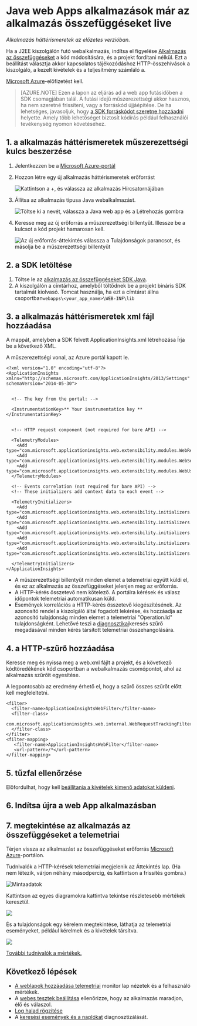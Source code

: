 <properties 
    pageTitle="Java web Apps alkalmazások már az alkalmazás összefüggéseket live" 
    description="A kiszolgálón futó webalkalmazás figyelése" 
    services="application-insights" 
    documentationCenter="java"
    authors="alancameronwills" 
    manager="douge"/>

<tags 
    ms.service="application-insights" 
    ms.workload="tbd" 
    ms.tgt_pltfrm="ibiza" 
    ms.devlang="na" 
    ms.topic="article" 
    ms.date="08/24/2016" 
    ms.author="awills"/>
 
# <a name="application-insights-for-java-web-apps-that-are-already-live"></a>Java web Apps alkalmazások már az alkalmazás összefüggéseket live

*Alkalmazás háttérismeretek az előzetes verzióban.*

Ha a J2EE kiszolgálón futó webalkalmazás, indítsa el figyelése [Alkalmazás az összefüggéseket](app-insights-overview.md) a kód módosítására, és a projekt fordítani nélkül. Ezt a beállítást választja akkor kapcsolatos tájékozódáshoz HTTP-összehívások a kiszolgáló, a kezelt kivételek és a teljesítmény számláló a.

[Microsoft Azure](https://azure.com)-előfizetést kell.

> [AZURE.NOTE] Ezen a lapon az eljárás ad a web app futásidőben a SDK csomagjában talál. A futási idejű műszerezettségi akkor hasznos, ha nem szeretné frissíteni, vagy a forráskód újjáépítése. De ha lehetséges, javasoljuk, hogy [a SDK forráskódot szeretne hozzáadni](app-insights-java-get-started.md) helyette. Amely több lehetőséget biztosít kódírás például felhasználói tevékenység nyomon követéséhez.

## <a name="1-get-an-application-insights-instrumentation-key"></a>1. a alkalmazás háttérismeretek műszerezettségi kulcs beszerzése

1. Jelentkezzen be a [Microsoft Azure-portál](https://portal.azure.com)
2. Hozzon létre egy új alkalmazás háttérismeretek erőforrást

    ![Kattintson a +, és válassza az alkalmazás Hírcsatornájában](./media/app-insights-java-live/01-create.png)
3. Állítsa az alkalmazás típusa Java webalkalmazást.

    ![Töltse ki a nevét, válassza a Java web app és a Létrehozás gombra](./media/app-insights-java-live/02-create.png)
4. Keresse meg az új erőforrás a műszerezettségi billentyűt. Illessze be a kulcsot a kód projekt hamarosan kell.

    ![Az új erőforrás-áttekintés válassza a Tulajdonságok parancsot, és másolja be a műszerezettségi billentyűt](./media/app-insights-java-live/03-key.png)

## <a name="2-download-the-sdk"></a>2. a SDK letöltése

1. Töltse le az [alkalmazás az összefüggéseket SDK Java](https://aka.ms/aijavasdk). 
2. A kiszolgálón a címtárhoz, amelyből töltődnek be a projekt bináris SDK tartalmát kiolvasó. Tomcat használja, ha ezt a címtárat állna csoportban`webapps\<your_app_name>\WEB-INF\lib`


## <a name="3-add-an-application-insights-xml-file"></a>3. a alkalmazás háttérismeretek xml fájl hozzáadása

A mappát, amelyben a SDK felvett ApplicationInsights.xml létrehozása Írja be a következő XML.

A műszerezettségi vonal, az Azure portál kapott le.

    <?xml version="1.0" encoding="utf-8"?>
    <ApplicationInsights xmlns="http://schemas.microsoft.com/ApplicationInsights/2013/Settings" schemaVersion="2014-05-30">


      <!-- The key from the portal: -->

      <InstrumentationKey>** Your instrumentation key **</InstrumentationKey>


      <!-- HTTP request component (not required for bare API) -->

      <TelemetryModules>
        <Add type="com.microsoft.applicationinsights.web.extensibility.modules.WebRequestTrackingTelemetryModule"/>
        <Add type="com.microsoft.applicationinsights.web.extensibility.modules.WebSessionTrackingTelemetryModule"/>
        <Add type="com.microsoft.applicationinsights.web.extensibility.modules.WebUserTrackingTelemetryModule"/>
      </TelemetryModules>

      <!-- Events correlation (not required for bare API) -->
      <!-- These initializers add context data to each event -->

      <TelemetryInitializers>
        <Add   type="com.microsoft.applicationinsights.web.extensibility.initializers.WebOperationIdTelemetryInitializer"/>
        <Add type="com.microsoft.applicationinsights.web.extensibility.initializers.WebOperationNameTelemetryInitializer"/>
        <Add type="com.microsoft.applicationinsights.web.extensibility.initializers.WebSessionTelemetryInitializer"/>
        <Add type="com.microsoft.applicationinsights.web.extensibility.initializers.WebUserTelemetryInitializer"/>
        <Add type="com.microsoft.applicationinsights.web.extensibility.initializers.WebUserAgentTelemetryInitializer"/>

      </TelemetryInitializers>
    </ApplicationInsights>


* A műszerezettségi billentyűt minden elemet a telemetriai együtt küldi el, és ez az alkalmazás az összefüggéseket jelenjen meg az erőforrás.
* A HTTP-kérés összetevő nem kötelező. A portálra kérések és válasz időpontok telemetriai automatikusan küld.
* Események korrelációs a HTTP-kérés összetevő kiegészítésének. Az azonosító rendel a kiszolgáló által fogadott lekérése, és hozzáadja az azonosító tulajdonság minden elemet a telemetriai "Operation.Id" tulajdonságként. Lehetővé teszi a [diagnosztikai](app-insights-diagnostic-search.md)keresés szűrő megadásával minden kérés társított telemetriai összehangolására.


## <a name="4-add-an-http-filter"></a>4. a HTTP-szűrő hozzáadása

Keresse meg és nyissa meg a web.xml fájlt a projekt, és a következő kódtöredékének kód csoportban a webalkalmazás csomópontot, ahol az alkalmazás szűrőit egyesítése.

A legpontosabb az eredmény érhető el, hogy a szűrő összes szűrőt előtt kell megfeleltetni.

    <filter>
      <filter-name>ApplicationInsightsWebFilter</filter-name>
      <filter-class>
        com.microsoft.applicationinsights.web.internal.WebRequestTrackingFilter
      </filter-class>
    </filter>
    <filter-mapping>
       <filter-name>ApplicationInsightsWebFilter</filter-name>
       <url-pattern>/*</url-pattern>
    </filter-mapping>

## <a name="5-check-firewall-exceptions"></a>5. tűzfal ellenőrzése

Előfordulhat, hogy kell [beállítania a kivételek kimenő adatokat küldeni](app-insights-ip-addresses.md).

## <a name="6-restart-your-web-app"></a>6. Indítsa újra a web App alkalmazásban

## <a name="7-view-your-telemetry-in-application-insights"></a>7. megtekintése az alkalmazás az összefüggéseket a telemetriai

Térjen vissza az alkalmazást az összefüggéseket erőforrás [Microsoft Azure](https://portal.azure.com)-portálon.

Tudnivalók a HTTP-kérések telemetriai megjelenik az Áttekintés lap. (Ha nem létezik, várjon néhány másodpercig, és kattintson a frissítés gombra.)

![Mintaadatok](./media/app-insights-java-live/5-results.png)
 

Kattintson az egyes diagramokra kattintva tekintse részletesebb mértékek keresztül. 

![](./media/app-insights-java-live/6-barchart.png)

 

És a tulajdonságok egy kérelem megtekintése, láthatja az telemetriai eseményeket, például kérelmek és a kivételek társítva.
 
![](./media/app-insights-java-live/7-instance.png)


[További tudnivalók a mértékek.](app-insights-metrics-explorer.md)



## <a name="next-steps"></a>Következő lépések

* [A weblapok hozzáadása telemetriai](app-insights-web-track-usage.md) monitor lap nézetek és a felhasználó mértékek.
* A [webes tesztek beállítása](app-insights-monitor-web-app-availability.md) ellenőrizze, hogy az alkalmazás maradjon, élő és válaszol.
* [Log halad rögzítése](app-insights-java-trace-logs.md)
* A [keresési események és a naplókat](app-insights-diagnostic-search.md) diagnosztizálását.


 
